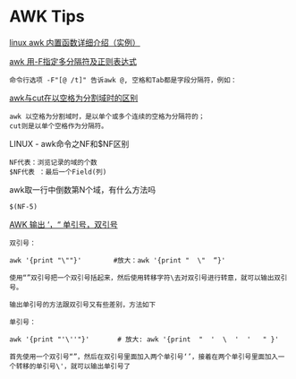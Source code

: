# AWK Tips
[linux awk 内置函数详细介绍（实例）](http://www.cnblogs.com/chengmo/archive/2010/10/08/1845913.html)

[awk 用-F指定多分隔符及正则表达式](http://blog.csdn.net/computer055maxi/article/details/6317251)
	
	命令行选项 -F"[@ /t]" 告诉awk @, 空格和Tab都是字段分隔符，例如：

[awk与cut在以空格为分割域时的区别](http://blog.chinaunix.net/uid-25513153-id-178420.html)

	awk 以空格为分割域时，是以单个或多个连续的空格为分隔符的；
	cut则是以单个空格作为分隔符。
 


LINUX - awk命令之NF和$NF区别  

	NF代表：浏览记录的域的个数
	$NF代表 ：最后一个Field(列)

awk取一行中倒数第N个域，有什么方法吗

	$(NF-5)


 [AWK 输出 ‘，“ 单引号，双引号 ](http://ryyt1231.blog.163.com/blog/static/20708281201101945417606/)

	双引号：

	awk '{print "\""}'        #放大：awk '{print "  \"  “}'

	使用“”双引号把一个双引号括起来，然后使用转移字符\去对双引号进行转意，就可以输出双引号。

	输出单引号的方法跟双引号又有些差别，方法如下

	单引号：

	awk '{print "'\''"}'       # 放大: awk '{print  "  '  \  '  '   " }'

	首先使用一个双引号“”，然后在双引号里面加入两个单引号‘’，接着在两个单引号里面加入一个转移的单引号\'，就可以输出单引号了
	